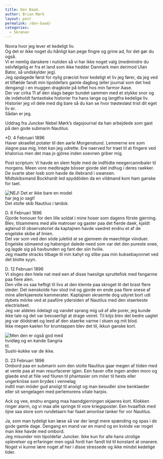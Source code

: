 ```yaml
---
title: Den Baad.
author: Brian Mørk
layout: post
permalink: /den-baad/
categories:
  - Skrønen
---
```

Novra hvor jeg lever et kedeligt liv.  
Og det er ikke noget du hånligt kan pege fingre og grine ad, for det gør du også.  
Vi er nemlig danskere i nutiden så vi har ikke noget valg (medmindre du selvfølgelig er fra et land som ikke hedder Danmark men derimod Ulan Bator, så undskylder jeg).  
Jeg opdagede først for nylig præcist hvor kedeligt et liv jeg fører, da jeg ved et tilfælde fandt min tipoldefars gamle dagbog (eller journal som det hed dengang) i en muggen dragkiste på loftet hos min farmor Aase.  
Der var cirka 11 af den slags bøger bundet sammen med et stykke snor og de indeholdt fantastiske historier fra hans lange og langtfra kedelige liv.  
Historier jeg vil dele med dig bare så du kan se hvor trøstesløst trist dit eget liv er.  
Sådan er jeg.

Uddrag fra Juncker Nebel Mørk’s dagsjournal da han arbejdede som gast på den gode submarin Nautilus.

*D. 4 Februari 1896  
Haver skraellet potater til den aarle Morgenstund. Lemmerne ere som slagne paa mig, Intet kan jeg udrette. Ere naerved for traet til at fingere ved khalorius men det maa jo gjöres inden soevnen griber mig.</p> 
Post scriptum: Vi havde en slem fejde med de indfödte neegercannibaler til morgens. Meen vore medbragte bösser giorde slet indhug i deres raekker. De svarte aber loeb som havde de illebrand i swansen.  
Midtskibsmand Bockhardt led spyddöden da en vildmand kom ham ganske for taet.

<div class="bitImage bitCenter" style="width: 242px">
  <img src="http://www.abekat.net/wp-content/images/nautilus.jpg" alt="NEJ! Det er ikke bare en model har jeg jo sagt!" /><br /> Det stolte skib Nautilus i tørdok.
</div>

D. 6 Februari 1896  
Gjorde honouer for den lille soldat i mine hoser som dagens förste gjerning.  
Blev, tilsammens med alle matroser og gaster paa det fierde daek, kjaldt agterud til observatoriet da kaptajnen havde vaedret endnu et af de engelske skibe af linien.  
Det var som ved den söde juletiid at se gjennem de maechtige viinduer. Engelske sömaend og habengut dalede need som var det den pureste snee, og lagde sig på havbunden og fant der siin hviile.  
Jeg maatte stracks tilbage til min kahyt og slibe paa min buksebayonnet ved det blotte syyn.

D. 12 Februari 1896  
Vi sloges den hiele nat med een af disse haeslige spruttefisk med fangarme paa flere alen.  
Den ville os saa heftigt til livs at den klemte paa skroget til det brast flere steder. Det isenskolde hav stod ind og gjorde en ende paa flere snese af mine allerkjaereste kammerater. Kaptajnen skraemte dog udyret bort udi dybets mörke ved at paaföre ydersiden af Nautilus med den staerkeste electrisiteet.  
Jeg var aldeles ödelagt og vandet sprang mig ud af alle porer, jeg kunde ikke tale og det var besvaerligt at drage veiret. Til köjs blev det bedre uagtet jeg var dödstræt og leed af den staerke varme i stuen og mit blod.  
Ikke megen kaelen for krumtappen blev det til, ikkun ganske kort.

<div class="bitImage bitRight" style="width: 202px">
  <img src="http://www.abekat.net/wp-content/images/squid.JPG" alt="Men den er også god med hvidløg og en kande Sangria til." /><br /> Sushi-kokke var de ikke.
</div>

D. 23 Februari 1896  
Ombord paa en submarin som den stolte Nautilus gaar megen af tiiden med at vente paa at man resurfacerer igjen. Een haver ofte ingen anden moro og glaede end at fiile ved filuren til phantasier om möer til hests eller ungerknöse som brydes i vennelag  
indtil man möder gud ansiigt til ansiigt og man besudler sine benklaeder eller sit sengelagen med perlemorens vitale harpix.

Ack og vee, endnu engang maa haandgjerningen skjaeres kort. Klokken ringer alarm, og vi maa alle springe til vore kriegsposter. Een hvaalfisk med öjne saa store som rundetaarn har faaet amoröse tanker for vor Nautilus.</em>

Ja, som man tydeligt kan læse så var der langt mere spænding og spas i de gode gamle dage. Dengang en mand var en mand og en kvinde var noget man ikke havde med ombord.  
Jeg misunder min tipoldefar Juncker. Ikke kun for alle hans utrolige oplevelser og erfaringer men også fordi han fandt tid til konstant at onanere.  
Noget vi kunne lære noget af her i disse stressede og ikke mindst kedelige tider.